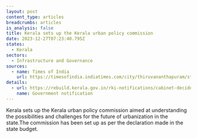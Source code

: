 ```yaml
---
layout: post
content_type: articles
breadcrumbs: articles
is_analysis: false
title: Kerala sets up the Kerala urban policy commission
date: 2023-12-27T07:23:40.795Z
states:
  - Kerala
sectors:
  - Infrastructure and Governance
sources:
  - name: Times of India
    url: https://timesofindia.indiatimes.com/city/thiruvananthapuram/state-decides-to-set-up-urban-policy-commission/articleshow/106178844.cms
details:
  - url: https://rebuild.kerala.gov.in/rki-notifications/cabinet-decided-to-constitute-the-kerala-urban-policy-commission-to-formulate-a-comprehensive-urban-policy-to-guide-keralas-development-activities-for-the-next-25-years/
    name: Government notification
---
```

Kerala sets up the Kerala urban policy commission aimed at understanding the possibilities and challenges for the future of urbanization in the state.The commission has been set up as per the declaration made in the state budget.